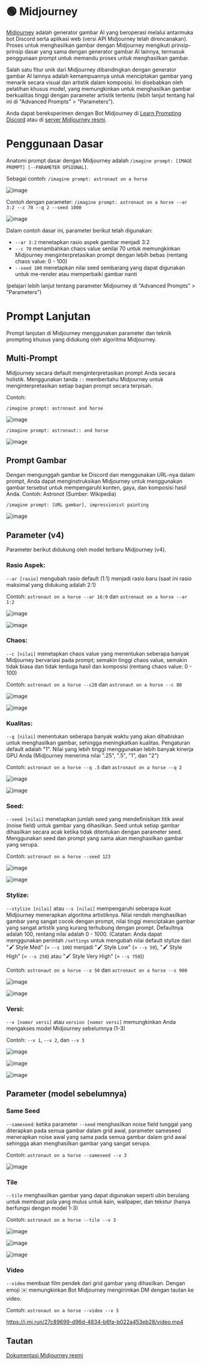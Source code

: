 # 🟢 Midjourney

[Midjourney](https://www.midjourney.com/) adalah generator gambar AI yang beroperasi melalui antarmuka bot Discord serta aplikasi web (versi API Midjourney telah direncanakan). Proses untuk menghasilkan gambar dengan Midjourney mengikuti prinsip-prinsip dasar yang sama dengan generator gambar AI lainnya, termasuk penggunaan prompt untuk memandu proses untuk menghasilkan gambar.

Salah satu fitur unik dari Midjourney dibandingkan dengan generator gambar AI lainnya adalah kemampuannya untuk menciptakan gambar yang menarik secara visual dan artistik dalam komposisi. Ini disebabkan oleh pelatihan khusus model, yang memungkinkan untuk menghasilkan gambar berkualitas tinggi dengan parameter artistik tertentu (lebih lanjut tentang hal ini di "Advanced Prompts" > "Parameters").

Anda dapat bereksperimen dengan Bot Midjourney di [Learn Prompting Discord](http://learnprompting.org/discord) atau di [server Midjourney resmi](https://discord.gg/midjourney).

# Penggunaan Dasar

Anatomi prompt dasar dengan Midjourney adalah `/imagine prompt: [IMAGE PROMPT] [--PARAMETER OPSIONAL]`.

Sebagai contoh: `/imagine prompt: astronaut on a horse`

![image](https://github.com/trigaten/Learn_Prompting/assets/4091265/b354b8e6-c5a2-4ffd-a0b6-0e269c18afb1)

Contoh dengan parameter: `/imagine prompt: astronaut on a horse --ar 3:2 --c 70 --q 2 --seed 1000`

![image](https://github.com/trigaten/Learn_Prompting/assets/4091265/2178dc31-69ab-45e7-bfbe-a3a098756eae)


Dalam contoh dasar ini, parameter berikut telah digunakan:

- `--ar 3:2` menetapkan rasio aspek gambar menjadi 3:2
- `--c 70` menambahkan chaos value senilai 70 untuk memungkinkan Midjourney menginterpretasikan prompt dengan lebih bebas (rentang chaos value: 0 - 100)
- `--seed 100` menetapkan nilai seed sembarang yang dapat digunakan untuk me-render atau memperbaiki gambar nanti

(pelajari lebih lanjut tentang parameter Midjourney di "Advanced Prompts" > "Parameters")

# Prompt Lanjutan

Prompt lanjutan di Midjourney menggunakan parameter dan teknik prompting khusus yang didukung oleh algoritma Midjourney.

## Multi-Prompt

Midjourney secara default menginterpretasikan prompt Anda secara holistik. Menggunakan tanda `::` memberitahu Midjourney untuk menginterpretasikan setiap bagian prompt secara terpisah.

Contoh:

```
/imagine prompt: astronaut and horse
```
![image](https://github.com/trigaten/Learn_Prompting/assets/4091265/b928daae-0193-481e-a548-586ae2e77187)

```
/imagine prompt: astronaut:: and horse
```

![image](https://github.com/trigaten/Learn_Prompting/assets/4091265/dfde1432-bdc8-40b5-94dc-e3f0a0d19db2)

## Prompt Gambar

Dengan mengunggah gambar ke Discord dan menggunakan URL-nya dalam prompt, Anda dapat menginstruksikan Midjourney untuk menggunakan gambar tersebut untuk mempengaruhi konten, gaya, dan komposisi hasil Anda. Contoh: Astronot (Sumber: Wikipedia)

```
/imagine prompt: [URL gambar], impressionist painting
```

![image](https://github.com/trigaten/Learn_Prompting/assets/4091265/305d7459-f5ca-4b55-83e3-4d9ed5e03961)

## Parameter (v4)

Parameter berikut didukung oleh model terbaru Midjourney (v4).

### Rasio Aspek:

`--ar [rasio]` mengubah rasio default (1:1) menjadi rasio baru (saat ini rasio maksimal yang didukung adalah 2:1)

Contoh: `astronaut on a horse --ar 16:9` dan `astronaut on a horse --ar 1:2`

![image](https://github.com/trigaten/Learn_Prompting/assets/4091265/43db2c92-4108-4a10-8faf-f9d54a640be3)

![image](https://github.com/trigaten/Learn_Prompting/assets/4091265/93ac98a4-e016-40a7-991c-9f200f838a7d)


### Chaos:

`--c [nilai]` menetapkan chaos value yang menentukan seberapa banyak Midjourney bervariasi pada prompt; semakin tinggi chaos value, semakin tidak biasa dan tidak terduga hasil dan komposisi (rentang chaos value: 0 - 100)

Contoh: `astronaut on a horse --c20` dan `astronaut on a horse --c 80`

![image](https://github.com/trigaten/Learn_Prompting/assets/4091265/17f4b1cd-d09b-40e8-adf1-5813188a7231)

![image](https://github.com/trigaten/Learn_Prompting/assets/4091265/51d0a306-958a-4999-8c7a-849283ca1ce0)

### Kualitas:

`--q [nilai]` menentukan seberapa banyak waktu yang akan dihabiskan untuk menghasilkan gambar, sehingga meningkatkan kualitas. Pengaturan default adalah "1". Nilai yang lebih tinggi menggunakan lebih banyak kinerja GPU Anda (Midjourney menerima nilai ".25", ".5", "1", dan "2")

Contoh: `astronaut on a horse --q .5` dan `astronaut on a horse --q 2`

![image](https://github.com/trigaten/Learn_Prompting/assets/4091265/4dfe5bfd-d198-4086-b8a0-89089800c9dc)

![image](https://github.com/trigaten/Learn_Prompting/assets/4091265/9c1555e6-5815-4084-a4b7-54a29b401536)

### Seed:

`--seed [nilai]` menetapkan jumlah seed yang mendefinisikan titik awal (noise field) untuk gambar yang dihasilkan. Seed untuk setiap gambar dihasilkan secara acak ketika tidak ditentukan dengan parameter seed. Menggunakan seed dan prompt yang sama akan menghasilkan gambar yang serupa.

Contoh: `astronaut on a horse --seed 123`

![image](https://github.com/trigaten/Learn_Prompting/assets/4091265/eb4ae64c-0726-49b2-a3ee-e5369d0fe724)

![image](https://github.com/trigaten/Learn_Prompting/assets/4091265/69719d94-9ff2-4a48-bd9d-5afa5a20dbbe)

### Stylize:

`--stylize [nilai]` atau `--s [nilai]` mempengaruhi seberapa kuat Midjourney menerapkan algoritma artistiknya. Nilai rendah menghasilkan gambar yang sangat cocok dengan prompt, nilai tinggi menciptakan gambar yang sangat artistik yang kurang terhubung dengan prompt. Defaultnya adalah 100, rentang nilai adalah 0 - 1000. (Catatan: Anda dapat menggunakan perintah `/settings` untuk mengubah nilai default stylize dari "🖌️ Style Med" (= `--s 100`) menjadi "🖌️ Style Low" (= `--s 50`), "🖌️ Style High" (= `--s 250`) atau "🖌️ Style Very High" (= `--s 750`))

Contoh: `astronaut on a horse --s 50` dan `astronaut on a horse --s 900`

![image](https://github.com/trigaten/Learn_Prompting/assets/4091265/400b4a91-925e-410f-8457-7e6fb6e68414)

![image](https://github.com/trigaten/Learn_Prompting/assets/4091265/499d48db-cda9-4aa1-b00a-a4cec51755a8)

### Versi:

`--v [nomor versi]` atau `version [nomor versi]` memungkinkan Anda mengakses model Midjourney sebelumnya (1-3)

Contoh: `--v 1`, `--v 2`, dan `--v 3`

![image](https://github.com/trigaten/Learn_Prompting/assets/4091265/1e55bb98-7dc3-40d8-9458-f1960bd01f33)

![image](https://github.com/trigaten/Learn_Prompting/assets/4091265/94204304-3519-4221-9c65-8f9d499af371)

![image](https://github.com/trigaten/Learn_Prompting/assets/4091265/60ee300e-e884-4618-a1cc-bd884ac51da2)

## Parameter (model sebelumnya)

### Same Seed

`--sameseed`: ketika parameter `--seed` menghasilkan noise field tunggal yang diterapkan pada semua gambar dalam grid awal, parameter sameseed menerapkan noise awal yang sama pada semua gambar dalam grid awal sehingga akan menghasilkan gambar yang sangat serupa.

Contoh: `astronaut on a horse --sameseed --v 3`

![image](https://github.com/trigaten/Learn_Prompting/assets/4091265/b3a03c4a-afb0-4209-b775-e4db132c6efe)

### Tile

`--tile` menghasilkan gambar yang dapat digunakan seperti ubin berulang untuk membuat pola yang mulus untuk kain, wallpaper, dan tekstur (hanya berfungsi dengan model 1-3)

Contoh: `astronaut on a horse --tile --v 3`

![image](https://github.com/trigaten/Learn_Prompting/assets/4091265/4d6595c7-6286-4e59-8c29-d9512e569d6c)

![image](https://github.com/trigaten/Learn_Prompting/assets/4091265/401d503a-0414-45ec-95f5-63f2e51bef89)

![image](https://github.com/trigaten/Learn_Prompting/assets/4091265/14e8fa5a-e77a-4e85-b85a-6ab9f443c494)

### Video

`--video` membuat film pendek dari grid gambar yang dihasilkan. Dengan emoji ✉️ memungkinkan Bot Midjourney mengirimkan DM dengan tautan ke video.

Contoh: `astronaut on a horse --video --v 3`

https://i.mj.run/27c89699-d96d-4834-b6fa-b022a453eb28/video.mp4
## Tautan

[Dokumentasi Midjourney resmi](https://docs.midjourney.com/)
